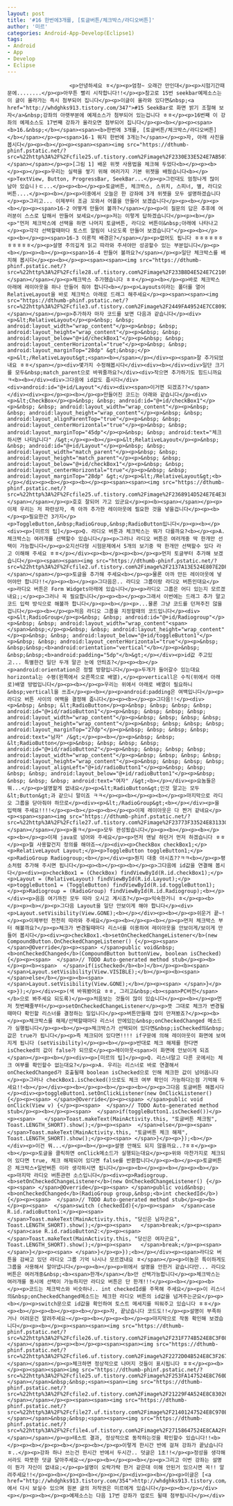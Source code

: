 ```yaml
---
layout: post
title: '#16 한번에3개를, [토글버튼/체크박스/라디오버튼]'
author: '미르'
categories: Android-App-Develop(Eclipse1)
tags:
- Android
- App
- Develop
- Eclipse
---
```



<script> location.href='https://cafe.naver.com/develoid/316991' ; </script>


















						<p>안녕하세요 ㅎ</p><p>엄청~ 오래간 만인대</p><p>시험기간때문에........</p><p>아무튼 빨리 시작합니다!!</p><p>참고로 15번 seekbar예제소스는 이 글이 올라가는 즉시 첨부되어 집니다</p><p>이글이 올라와 있다면&nbsp;<a href="http://whdghks913.tistory.com/347">#15 SeekBar로 화면 밝기 조절해 보자</a>&nbsp;강좌의 아랫부분에 예제소스가 첨부되어 있는겁니다 ㅎㅎ</p><p>16번째 이 강좌의 예제소스도 17번째 강좌가 올라오면 첨부되어 집니다</p><p><b></p><p><span><b>16.&nbsp;</b></span><span><b>한번에 3개를, [토글버튼/체크박스/라디오버튼]</b></span></p><p><span>16-1 뭐지 한번에 3개는?</span></p><p>자, 아래 사진을 봅시다</p><p><b></p><p><span><span><img src="https://dthumb-phinf.pstatic.net/?src=%22http%3A%2F%2Fcfile25.uf.tistory.com%2Fimage%2F2330E33E524E7AB507199B%22&amp;type=cafe_wa740"></span></span></p><p>[그림 1] 배운 위젯 사용법을 체크해 두었다<b></p><p><b></p><p></p><p>우리는 실력을 쌓기 위해 여러가지 기본 위젯을 배웠습니다<b></p><p>TextView, Button, ProgressBar, SeekBar...</p><p>그런대도 엄청나게 많이 남아 있습니ㅏㄷ...</p><p><b></p><p>토글버튼, 체크박스, 스위치, 스피너, 별, 라디오버튼....</p><p><b></p><p>이중에서 오늘은 한 강좌에 3개 위젯을 모두 설명하겠습니다</p><p>그리고... 이제부터 조금 꼬와서 어플을 만들어 보겠습니다</p><p><b></p><p><b></p><p><span>16-2 어떻게 만들어 볼까?</span></p><p>이 질문의 답은 추후에 여러분이 스스로 답해서 만들어 보세요</p><p>저는 이렇게 답하겠습니다</p><p><b></p><p>"먼저 체크박스에 선택을 하면 나머지 토글버튼, 라디오 버튼이&nbsp;아래에 나타나고</p><p>각각 선택할때마다 토스트 알림이 나오도록 만들어 보겠습니다"</p><p><b></p><p><b></p><p><span>16-3 이론적 배경은?</span></p><p>없어도 됩니다 ㅎㅎㅎㅎㅎㅎㅎㅎㅎㅎㅎ</p><p>설명 주의깊게 읽고 따라와 주셔야만 성공할수 있는 부분입니다</p><p><b></p><p><b></p><p><span>16-4 만들어 볼까요?</span></p><p>일단 체크박스를 배치해 봅시다</p><p><b></p><p><span><span><img src="https://dthumb-phinf.pstatic.net/?src=%22http%3A%2F%2Fcfile28.uf.tistory.com%2Fimage%2F233B8D4E524E7C2109307A%22&amp;type=cafe_wa740"></span></span></p><p>체크박스 추가했습니다 ㅎㅎ</p><p><b></p><p>바로 체크박스 아래에 레이아웃을 하나 만들어 줘야 합니다<b></p><p>Layouts이라는 폴더를 열어 RelativeLayout을 바로 체크박스 아래로 드래그 해주세요</p><p><span><span><img src="https://dthumb-phinf.pstatic.net/?src=%22http%3A%2F%2Fcfile3.uf.tistory.com%2Fimage%2F2449FA49524E7CC8092C42%22&amp;type=cafe_wa740"></span></span></p><p>추가하자 마자 코드를 보면 다음과 같습니다</p><div><p>&lt;RelativeLayout</p><p>&nbsp; &nbsp; android:layout_width="wrap_content"</p><p>&nbsp; &nbsp; android:layout_height="wrap_content"</p><p>&nbsp; &nbsp; android:layout_below="@+id/checkBox1"</p><p>&nbsp; &nbsp; android:layout_centerHorizontal="true"</p><p>&nbsp; &nbsp; android:layout_marginTop="28dp" &gt;&nbsp;</p><p>&lt;/RelativeLayout&gt;<span><b></span></p></div><p><span>잘 추가되었내요 ㅎㅎ</span></p><div>몇가지 수정해봅시다</div><div><b></div><div>일단 크기를 모두&nbsp;match_parent으로 바꿔줄까요?</div><div>작으면 추가하기도 힘드니까요ㅋ<b><b></div><div>그다음에 id값도 줍시다</div><div>android:id="@+id/Layout"</div><div><span>이거면 되겠죠??</span></div><div><p></p><p><b></p><p>만들어진 코드는 아래와 같습니다</p><div><p>&lt;CheckBox</p><p>&nbsp; &nbsp; android:id="@+id/checkBox1"</p><p>&nbsp; &nbsp; android:layout_width="wrap_content"</p><p>&nbsp; &nbsp; android:layout_height="wrap_content"</p><p>&nbsp; &nbsp; android:layout_alignParentTop="true"</p><p>&nbsp; &nbsp; android:layout_centerHorizontal="true"</p><p>&nbsp; &nbsp; android:layout_marginTop="45dp"</p><p>&nbsp; &nbsp; android:text="체크하시면 나타납니다" /&gt;</p><p><b></p><p>&lt;RelativeLayout</p><p>&nbsp; &nbsp; android:id="@+id/Layout"</p><p>&nbsp; &nbsp; android:layout_width="match_parent"</p><p>&nbsp; &nbsp; android:layout_height="match_parent"</p><p>&nbsp; &nbsp; android:layout_below="@+id/checkBox1"</p><p>&nbsp; &nbsp; android:layout_centerHorizontal="true"</p><p>&nbsp; &nbsp; android:layout_marginTop="28dp" &gt;</p><p>&lt;/RelativeLayout&gt;<b></p></div><p><b></p><p><b></p><p><span><span><img src="https://dthumb-phinf.pstatic.net/?src=%22http%3A%2F%2Fcfile25.uf.tistory.com%2Fimage%2F2368914D524E7E4E38A10A%22&amp;type=cafe_wa740"></span></span></p><p>호호 잘되어 가고 있군요</p><p><b><span></span></p><p>이제 우리는 저 파란상자, 즉 아까 추가한 레이아웃에 필요한 것을 넣을겁니다</p><p><b></p><p>필요한건 3가지</p><p>ToggleButton,&nbsp;RadioGroup,&nbsp;RadioButton입니다</p><p><b></p><div><p>[미르의 팁]</p><p>Q. 라디오 버튼과 체크박스는 뭐가 다를까요?<b></p><p>A. 체크박스는 여러개를 선택할수 있습니다</p><p>그러나 라디오 버튼은 여러개중 딱 한개만 선택이 가능합니다</p><p>오지선다형 시험문제에서 5개의 보기중 딱 한개만 선택할수 있다 라고 이해해 주세요 ㅎㅎ</p></div><p><b></p><p><b></p><p>먼저 토글부터 추가해 보겠습니다</p><p><span><span><img src="https://dthumb-phinf.pstatic.net/?src=%22http%3A%2F%2Fcfile2.uf.tistory.com%2Fimage%2F2137A13E524E807E2DF00A%22&amp;type=cafe_wa740"></span></span></p><p>토글을 추가해 주세요<b></p><p>물론 아까 만든 레이아웃에 넣어야만 합니다!!</p><p><b></p><p>그다음은.. 라디오 그룹이랑 라디오 버튼인대요</p><p>라디오 버튼은 Form Widgets아래에 있습니다</p><p>라디오 그룹은 어디 있는지 모르겠내요;;</p><p>그러나 꼭 필요합니다</p><p><b></p><p>그래서 이번에는 드래그 추가 말고 코드 입력 방식으로 해볼까 합니다</p><p><b></p><p>...물론 그냥 코드를 던져주진 않을겁니다</p><p><b></p><p>처음 라디오 그룹을 지정할때의 코드입니다</p><div><p>&lt;RadioGroup</p><p>&nbsp; &nbsp; android:id="@+id/Radiogroup"</p><p>&nbsp; &nbsp; android:layout_width="wrap_content"<span> </span>&nbsp;</p><p>&nbsp; &nbsp; android:layout_height="wrap_content"</p><p>&nbsp; &nbsp; android:layout_below="@+id/toggleButton1"</p><p>&nbsp; &nbsp; android:layout_centerHorizontal="true"</p><p>&nbsp; &nbsp;&nbsp;<b>android:orientation="vertical"</b></p><p>&nbsp; &nbsp;&nbsp;<b>android:padding="5dp"</b>&gt;</p></div><p>id값 주고있고... 특별한건 일단 두개 말곤 눈에 안틔죠?</p><p><b></p><p>android:orientation은 정렬 방향입니다</p><p>두개가 들어갈수 있는대요 horizontal는 수평(왼쪽에서 오른쪽으로 배열),</p><p>verticall은 수직(위에서 아래로)배열 방법입니다</p><p><b></p><p>우리는 위에서 아래로 배열이 필요하니&nbsp;verticall을 쓰죠</p><p><b></p><p>android:padding은 여백입니다</p><p>라디오 버튼 사이의 여백을 결정해 줍니다</p><p><b></p><p>그다음!!</p><div><p>&nbsp; &nbsp; &lt;RadioButton</p><p>&nbsp; &nbsp; &nbsp; &nbsp; android:id="@+id/radioButton1"</p><p>&nbsp; &nbsp; &nbsp; &nbsp; android:layout_width="wrap_content"</p><p>&nbsp; &nbsp; &nbsp; &nbsp; android:layout_height="wrap_content"</p><p>&nbsp; &nbsp; &nbsp; &nbsp; android:layout_marginTop="27dp"</p><p>&nbsp; &nbsp; &nbsp; &nbsp; android:text="남자" /&gt;</p><p><b></p><p>&nbsp; &nbsp; &lt;RadioButton</p><p>&nbsp; &nbsp; &nbsp; &nbsp; android:id="@+id/radioButton2"</p><p>&nbsp; &nbsp; &nbsp; &nbsp; android:layout_width="wrap_content"</p><p>&nbsp; &nbsp; &nbsp; &nbsp; android:layout_height="wrap_content"</p><p>&nbsp; &nbsp; &nbsp; &nbsp; android:layout_alignLeft="@+id/radioButton1"</p><p>&nbsp; &nbsp; &nbsp; &nbsp; android:layout_below="@+id/radioButton1"</p><p>&nbsp; &nbsp; &nbsp; &nbsp; android:text="여자" /&gt;<b></p></div><p>요놈들은 뭐...</p><p>설명할게 없내요</p><p>&lt;RadioButton&gt;인것 말고는 모두 &lt;Button&gt;과 같으니 말이죠 ㅋㅋ</p><p><b></p><p><b></p><p>마지막으로 라디오 그룹을 닫아줘야 하므로</p><div><p>&lt;/RadioGroup&gt;<b></p></div><p>을 입력해 주세요!!!!</p><p><b></p><p><b></p><p>이제 레이아웃은 다 짠거 같네요</p><p><span><span><img src="https://dthumb-phinf.pstatic.net/?src=%22http%3A%2F%2Fcfile27.uf.tistory.com%2Fimage%2F23773F33524E8313302E54%22&amp;type=cafe_wa740"></span></span></p><p>올ㅋ</p><p>모두 완성됬습니다</p><p><b></p><p><b></p><p><b></p><p>이제 java로 넘어와 주세요</p><p>먼저 맨날 하던거 먼저 하겠습니다 ㅎㅎ</p><p>뭘 사용할건지 정의를 해야죠~</p><div><p>CheckBox checkBox1;</p><p>RelativeLayout Layout;</p><p>ToggleButton toggleButton1;</p><p>RadioGroup Radiogroup;<b></p></div><p>뭔지 대충 아시죠??ㅋㅋ<b></p><p>평소처럼 추가해 주시면 됩니다</p><p><b></p><p><b></p><p>그다음에 id값을 연결해 봅시다</p><div><p>checkBox1 = (CheckBox) findViewById(R.id.checkBox1);</p><p>Layout = (RelativeLayout) findViewById(R.id.Layout);</p><p>toggleButton1 = (ToggleButton) findViewById(R.id.toggleButton1);</p><p>Radiogroup = (RadioGroup) findViewById(R.id.Radiogroup);<b></p></div><p>음음 여기까진 모두 따라 오시고 계시죠?</p><p>익숙한거니 ㅎ</p><p><b></p><p><b></p><p>그다음 Layout을 일단 안보이게 해야 합니다</p><div><p>Layout.setVisibility(View.GONE);<b></p></div><p><b></p><p>쉬운거 끝~!</p><p>이제부턴 천천히 따라와 주세요</p><p><b></p><p><b></p><p>먼저 체크박스 부터 해볼까요?</p><p>체크가 변경될때마다 리스너를 이용하여 레이아웃을 안보이게/보이게 만들어 봅시다</p><div><p>checkBox1.<b>setOnCheckedChangeListener</b>(new CompoundButton.OnCheckedChangeListener() {</p><p><span> </span>@Override</p><p><span> </span>public void&nbsp;<b>onCheckedChanged</b>(CompoundButton buttonView, boolean isChecked) {</p><p><span>  </span>// TODO Auto-generated method stub</p><p><b></p><p><b><span>  </span>if(isChecked</b><b>)</b></p><p><b><span>   </span>Layout.setVisibility(View.VISIBLE);</b></p><p><b><span>  </span>else</b></p><p><b><span>   </span>Layout.setVisibility(View.GONE);</b></p><p><span> </span>}</p><p>});</p></div><p>(색 바꿔봤어요 ㅎㅎ, 그리고&nbsp;<b><span>PC버전</span></b>으로 봐주세요 되도록)</p><p>처음보는 것들이 많이 있습니다</p><p><b></p><p>먼저 첫번째줄부터</p><p>setOnCheckedChangeListener</p><p>뜻 그대로 체크가 변경될때마다 확인할 리스너를 결정하는 일입니다</p><p>버튼만들때 많이 만져봤죠?</p><p><b></p><p>체크박스를 해제/선택할때마다 리스너 안에있는&nbsp;onCheckedChanged 메소드가 실행됩니다</p><p><b></p><p>체크박스가 선택되어 있다면&nbsp;isChecked의&nbsp;값은 true가 됩니다</p><p>즉 체크되어 있다면!!!! if구문에 의해 레이아웃이 화면에 보여지게 됩니다 (setVisibility)</p><p><b></p><p>반대로 체크 해제를 한다면 isChecked의 값이 false가 되므로</p><p>레이아웃<span>이 화면에 안보이게 되죠</span></p><p><b></p><div><p>[미르의 팁]</p><p>Q. 리스너말고 다른 곳에서는 체크 여부를 확인할수 없는대요?</p><p>A. 우리는 리스너로 바로 연결해서 onCheckedChanged가 호출될때 boolean isChecked으로 인해 체크한 값이 넘어옵니다</p><p>그러나 checkBox1.isChecked()으로도 체크 여부 확인이 가능하다는점 기억해 두세요!!<b></p></div><p><b></p><p><b></p><p><b></p><p>그다음 토글버튼 해봅시다</p><div><p>toggleButton1.setOnClickListener(new OnClickListener() {</p><p><span> </span>@Override</p><p><span> </span>public void onClick(View v) {</p><p><span>  </span>// TODO Auto-generated method stub</p><p><b></p><p><span>  </span>if(toggleButton1.isChecked())</p><p><span>   </span>Toast.makeText(MainActivity.this, "토글버튼 체크됨", Toast.LENGTH_SHORT).show();</p><p><span>  </span>else</p><p><span>   </span>Toast.makeText(MainActivity.this, "토글버튼 체크 해제", Toast.LENGTH_SHORT).show();</p><p><span> </span>}</p><p>});<b></p></div><p>이건 뭐...</p><p><b></p><p>설명 안해도 되지 않을까요..?ㅎㅎ</p><p><b></p><p>토글을 클릭하면 onClick메소드가 실행되는대요</p><p>위와 마찬가지로 체크되어 있다면 true, 체크 해제되어 있다면 false를 반환합니다</p><p><b></p><p>토글버튼은 체크박스+일반버튼 이라 생각하시면 됩니다</p><p><b></p><p><b></p><p><b></p><p>마지막 라디오 버튼관련 소스입니다</p><div><p>Radiogroup.<b>setOnCheckedChangeListener</b>(new OnCheckedChangeListener() {</p><p><span> </span>@Override</p><p><span> </span>public void&nbsp;<b>onCheckedChanged</b>(RadioGroup group,&nbsp;<b>int checkedId</b>) {</p><p><span>  </span>// TODO Auto-generated method stub</p><p><b></p><p><span>  </span>switch (checkedId){</p><p><span>  </span>case R.id.radioButton1:</p><p><span>   </span>Toast.makeText(MainActivity.this, "당신은 남자군요", Toast.LENGTH_SHORT).show();</p><p><span>   </span>break;</p><p><span>  </span>case R.id.radioButton2:</p><p><span>   </span>Toast.makeText(MainActivity.this, "당신은 여자군요", Toast.LENGTH_SHORT).show();</p><p><span>   </span>break;</p><p><span>  </span>}</p><p><span> </span>}</p><p>});<b></p></div><p><span>라디오 버튼을 감싸고 있던 라디오 그룹 기억 나시나 모르겠내요 ㅎ</span></p><p>이놈은 특이하게도 그룹을 사용해서 알아냅니다</p><p><b></p><p>위에서 설명을 안한거 같습니다만... 라디오 버튼은 여러개중&nbsp;<b><span>한개</span></b>만 선택가능합니다</p><p>체크박스는 여러개를 동시에 선택이 가능하지만 라디오 버튼은 단 한개!!!</p><p><b></p><p><b></p><p>코드는 체크박스와 비슷하나.. int checkedId를 주목해 주세요</p><p>이 리스너의&nbsp;onCheckedChanged메소드는 체크한 라디오 버튼의 id값을 넘겨주는군요</p><p><b></p><p>switch문으로 id값을 확인하여 토스트 메세지를 띄워주고 있습니다 ㅎㅎ</p><p><b></p><p><b></p><p><b></p><p>자, 끝났습니다 코드도!!</p><p>설명이 부족하거나 어려운건 알려주세요~</p><p><b></p><p><b></p><p>마지막으로 작동 확인해 보겠습니다</p><p><b></p><p><span><span><img src="https://dthumb-phinf.pstatic.net/?src=%22http%3A%2F%2Fcfile26.uf.tistory.com%2Fimage%2F231F774B524E8C3F08B739%22&amp;type=cafe_wa740"></span></span></p><p><b></p><p><span><span><img src="https://dthumb-phinf.pstatic.net/?src=%22http%3A%2F%2Fcfile6.uf.tistory.com%2Fimage%2F2272D04B524E8C3F26736A%22&amp;type=cafe_wa740"></span></span></p><p>체크하면 정상적으로 나머지 것들이 표시됩니다 ㅎㅎ</p><p><b></p><p><span><span><img src="https://dthumb-phinf.pstatic.net/?src=%22http%3A%2F%2Fcfile25.uf.tistory.com%2Fimage%2F253FA147524E8C760D19D0%22&amp;type=cafe_wa740"></span></span>&nbsp;&nbsp;<span><span><img src="https://dthumb-phinf.pstatic.net/?src=%22http%3A%2F%2Fcfile2.uf.tistory.com%2Fimage%2F21229F4A524E8C83026EF8%22&amp;type=cafe_wa740"></span></span></p><p><span><span><img src="https://dthumb-phinf.pstatic.net/?src=%22http%3A%2F%2Fcfile27.uf.tistory.com%2Fimage%2F21401247524E8C970EB6B0%22&amp;type=cafe_wa740"></span></span>&nbsp;&nbsp;<span><span><img src="https://dthumb-phinf.pstatic.net/?src=%22http%3A%2F%2Fcfile4.uf.tistory.com%2Fimage%2F27158647524E8CAA2F6FC5%22&amp;type=cafe_wa740"></span></span></p><p>테스트 결과, 정상적으로 동작하는것을 확인할수 있습니다!!<b></p><p><b></p><p><b></p><p><b></p><p>이렇게 한시간 반에 걸쳐 강좌가 끝났습니다 ㅎ..</p><p>강좌 하나 쓰는건 한시간 반에서 두시간.. 덧글은 1초!!</p><p>정성을 생각해서라도 따뜻한 덧글 달아주세요~</p><p><b></p><p><b></p><p>그리고 이번 강좌는 설명이 뭔가 자신이 없내요;</p><p>설명이 오락가락 한거 같은대 이해 안된거 있으시면 꼭!! 알려주세요!!</p><p><b></p><p><b></p><p></p><div><p><b></p><p>이글은 [<a href="http://whdghks913.tistory.com/354">http://whdghks913.tistory.com/354</a>] 에서 다시 보실수 있으며 원본 글의 저작권은 미르에게 있습니다</p><p><b></p></div><p></p><p><b></p><p>예제소스는 다음 17번 강좌가 업로드 될때 첨부됩니다</p></div>
